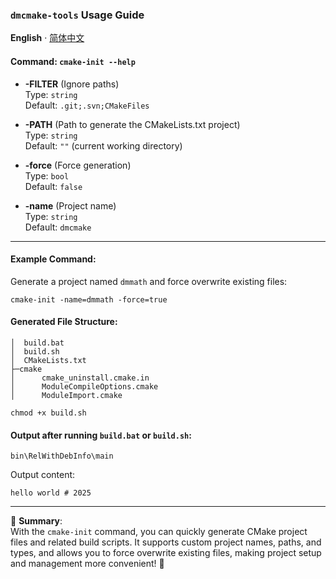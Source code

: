 ### `dmcmake-tools` Usage Guide

**English** · [简体中文](./README.zh-CN.md) 

#### Command: `cmake-init --help`

- **-FILTER** (Ignore paths)  
  Type: `string`  
  Default: `.git;.svn;CMakeFiles`  

- **-PATH** (Path to generate the CMakeLists.txt project)  
  Type: `string`  
  Default: `""` (current working directory)

- **-force** (Force generation)  
  Type: `bool`  
  Default: `false`

- **-name** (Project name)  
  Type: `string`  
  Default: `dmcmake`

---

#### Example Command:  
Generate a project named `dmmath` and force overwrite existing files:

```shell
cmake-init -name=dmmath -force=true
```

#### Generated File Structure:

```
│  build.bat
│  build.sh
│  CMakeLists.txt
├─cmake
│      cmake_uninstall.cmake.in
│      ModuleCompileOptions.cmake
│      ModuleImport.cmake
```

```shell
chmod +x build.sh
```

#### Output after running `build.bat` or `build.sh`:

```
bin\RelWithDebInfo\main
```

Output content:

```
hello world # 2025
```

--- 

🎉 **Summary**:  
With the `cmake-init` command, you can quickly generate CMake project files and related build scripts. It supports custom project names, paths, and types, and allows you to force overwrite existing files, making project setup and management more convenient! 🚀